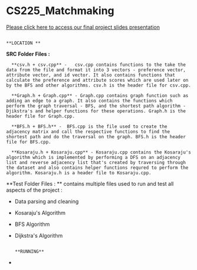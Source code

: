 # CS225_Matchmaking

[Please click here to access our final project slides presentation](https://docs.google.com/presentation/d/1MET3rRTx6dNrxgwLzAL4kdkJG7kqdjsAbK_bp_XW2_M/edit?usp=sharing)

                                                                        **LOCATION **
**SRC Folder Files :**

      **csv.h + csv.cpp** -   csv.cpp contains functions to the take the data from the file and format it into 3 vectors - preference vector, attribute vector, and id vector. It also contains functions that calculate the preference and attribute scores which are used later on by the BFS and other algorithms. csv.h is the header file for csv.cpp. 
      
      **Graph.h + Graph.cpp** - Graph.cpp contains graph function such as adding an edge to a graph. It also contains the functions which perform the graph traversal - BFS, and the shortest path algorithm - Djikstra's and helper functions for these operations. Graph.h is the header file for Graph.cpp. 
      
      **BFS.h + BFS.h** -  BFS.cpp is the file used to create the adjacency matrix and call the respective functions to find the shortest path and do the traversal on the graph. BFS.h is the header file for BFS.cpp. 
      
      **Kosaraju.h + Kosaraju.cpp** - Kosaraju.cpp contains the Kosaraju's algorithm which is implemented by performing a DFS on an adjacency list and reverse adjacency list that's created by traversing through the dataset and also contains helper functions requred to perform the algorithm. Kosaraju.h is a header file to Kosaraju.cpp.
      
**Test Folder Files : **
 contains multiple files used to run and test all aspects of the project : 
- Data parsing and cleaning
- Kosaraju's Algorithm 
- BFS Algorithm 
- Dijkstra's Algorithm 
 
 
                                                                         **RUNNING**
 - 



